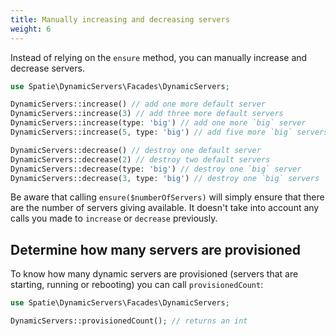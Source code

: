 ```yaml
---
title: Manually increasing and decreasing servers
weight: 6
---
```


Instead of relying on the `ensure` method, you can manually increase and decrease servers.

```php
use Spatie\DynamicServers\Facades\DynamicServers;

DynamicServers::increase() // add one more default server
DynamicServers::increase(3) // add three more default servers
DynamicServers::increase(type: 'big') // add one more `big` server
DynamicServers::increase(5, type: 'big') // add five more `big` servers

DynamicServers::decrease() // destroy one default server
DynamicServers::decrease(2) // destroy two default servers
DynamicServers::decrease(type: 'big') // destroy one `big` server
DynamicServers::decrease(3, type: 'big') // destroy one `big` servers
```

Be aware that calling `ensure($numberOfServers)` will simply ensure that there are the number of servers giving available. It doesn't take into account any calls you made to `increase` or `decrease` previously. 

## Determine how many servers are provisioned

To know how many dynamic servers are provisioned (servers that are starting, running or rebooting) you can call `provisionedCount`:

```php
use Spatie\DynamicServers\Facades\DynamicServers;

DynamicServers::provisionedCount(); // returns an int
```
